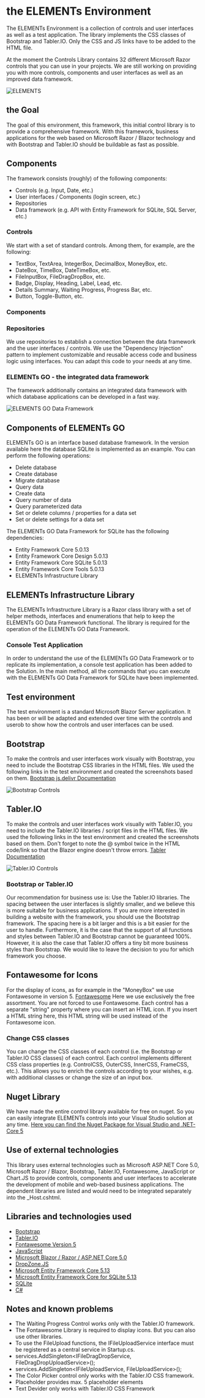 # the ELEMENTs Environment
The ELEMENTs Environment is a collection of controls and user interfaces as well as a test application. 
The library implements the CSS classes of Bootstrap and Tabler.IO. Only the CSS and JS links have to be added to the HTML file.

At the moment the Controls Library contains 32 different Microsoft Razor controls that you can use in your projects. We are still working on providing you with more controls, components and user interfaces as well as an improved data framework.

![ELEMENTS](https://raw.githubusercontent.com/ELEMENTs-JP/the-ELEMENTs-Environment/master/ELEMENTs.Environment/Screenshots/ELEMENTS_TEASER.png)

## the Goal
The goal of this environment, this framework, this initial control library is to provide a comprehensive framework. With this framework, business applications for the web based on Microsoft Razor / Blazor technology and with Bootstrap and Tabler.IO should be buildable as fast as possible.
## Components
The framework consists (roughly) of the following components:
- Controls (e.g. Input, Date, etc.)
- User interfaces / Components (login screen, etc.)
- Repositories
- Data framework (e.g. API with Entity Framework for SQLite, SQL Server, etc.)

### Controls
We start with a set of standard controls. Among them, for example, are the following:
- TextBox, TextArea, IntegerBox, DecimalBox, MoneyBox, etc.
- DateBox, TimeBox, DateTimeBox, etc.
- FileInputBox, FileDragDropBox, etc.
- Badge, Display, Heading, Label, Lead, etc.
- Details Summary, Waiting Progress, Progress Bar, etc.
- Button, Toggle-Button, etc.

### Components
### Repositories
We use repositories to establish a connection between the data framework and the user interfaces / controls. We use the "Dependency Injection" pattern to implement customizable and reusable access code and business logic using interfaces. You can adapt this code to your needs at any time.

### ELEMENTs GO - the integrated data framework
The framework additionally contains an integrated data framework with which database applications can be developed in a fast way.

![ELEMENTS GO Data Framework](https://raw.githubusercontent.com/ELEMENTs-JP/the-ELEMENTs-Environment/master/ELEMENTs.Environment/Screenshots/ELEMENTS_GO.png)

## Components of ELEMENTs GO
ELEMENTs GO is an interface based database framework. In the version available here the database SQLite is implemented as an example. You can perform the following operations:
- Delete database
- Create database
- Migrate database
- Query data
- Create data
- Query number of data
- Query parameterized data
- Set or delete columns / properties for a data set
- Set or delete settings for a data set

The ELEMENTs GO Data Framework for SQLite has the following dependencies:
- Entity Framework Core 5.0.13
- Entity Framework Core Design 5.0.13
- Entity Framework Core SQLite 5.0.13
- Entity Framework Core Tools 5.0.13
- ELEMENTs Infrastructure Library

## ELEMENTs Infrastructure Library
The ELEMENTs Infrastructure Library is a Razor class library with a set of helper methods, interfaces and enumerations that help to keep the ELEMENTs GO Data Framework functional. The library is required for the operation of the ELEMENTs GO Data Framework.

### Console Test Application
In order to understand the use of the ELEMENTs GO Data Framework or to replicate its implementation, a console test application has been added to the Solution. In the main method, all the commands that you can execute with the ELEMENTs GO Data Framework for SQLite have been implemented.

## Test environment
The test environment is a standard Microsoft Blazor Server application. It has been or will be adapted and extended over time with the controls and userob to show how the controls and user interfaces can be used.

## Bootstrap
To make the controls and user interfaces work visually with Bootstrap, you need to include the Bootstrap CSS libraries in the HTML files. We used the following links in the test environment and created the screenshots based on them.
[Bootstrap js.delivr Documentation](https://getbootstrap.com/docs/5.1/getting-started/introduction/)

![Bootstrap Controls](https://raw.githubusercontent.com/ELEMENTs-JP/the-ELEMENTs-Environment/master/ELEMENTs.Environment/Screenshots/Bootstrap%20Controls.png)

## Tabler.IO
To make the controls and user interfaces work visually with Tabler.IO, you need to include the Tabler.IO libraries / script files in the HTML files. We used the following links in the test environment and created the screenshots based on them. Don't forget to note the @ symbol twice in the HTML code/link so that the Blazor engine doesn't throw errors.
[Tabler Documentation](https://preview.tabler.io/docs/download.html)

![Tabler.IO Controls](https://raw.githubusercontent.com/ELEMENTs-JP/the-ELEMENTs-Environment/master/ELEMENTs.Environment/Screenshots/Tabler%20IO%20Controls.png)

### Bootstrap or Tabler.IO
Our recommendation for business use is: Use the Tabler.IO libraries. The spacing between the user interfaces is slightly smaller, and we believe this is more suitable for business applications. If you are more interested in building a website with the framework, you should use the Bootstrap framework. The spacing here is a bit larger and this is a bit easier for the user to handle. Furthermore, it is the case that the support of all functions and styles between Tabler.IO and Bootstrap cannot be guaranteed 100%. However, it is also the case that Tabler.IO offers a tiny bit more business styles than Bootstrap. We would like to leave the decision to you for which framework you choose.

## Fontawesome for Icons
For the display of icons, as for example in the "MoneyBox" we use Fontawesome in version 5. [Fontawesome](https://fontawesome.com/v5/search) Here we use exclusively the free assortment. You are not forced to use Fontawesome. Each control has a separate "string" property where you can insert an HTML icon. If you insert a HTML string here, this HTML string will be used instead of the Fontawesome icon.

### Change CSS classes
You can change the CSS classes of each control (i.e. the Bootstrap or Tabler.IO CSS classes) of each control. Each control implements different CSS class properties (e.g. ControlCSS, OuterCSS, InnerCSS, FrameCSS, etc.). This allows you to enrich the controls according to your wishes, e.g. with additional classes or change the size of an input box.

## Nuget Library
We have made the entire control library available for free on nuget. So you can easily integrate ELEMENTs controls into your Visual Studio solution at any time.
[Here you can find the Nuget Package for Visual Studio and .NET-Core 5](https://www.nuget.org/packages/ELEMENTS.Controls/)

## Use of external technologies
This library uses external technologies such as Microsoft ASP.NET Core 5.0, Microsoft Razor / Blazor, Bootstrap, Tabler.IO, Fontawesome, JavaScript or Chart.JS to provide controls, components and user interfaces to accelerate the development of mobile and web-based business applications. The dependent libraries are listed and would need to be integrated separately into the _Host.cshtml.

## Libraries and technologies used
- [Bootstrap](https://getbootstrap.com/)
- [Tabler.IO](https://preview.tabler.io/)
- [Fontawesome Version 5](https://fontawesome.com/v5/search?m=free)
- [JavaScript](https://www.w3schools.com/js/)
- [Microsoft Blazor / Razor / ASP.NET Core 5.0](https://docs.microsoft.com/en-us/aspnet/core/blazor/components/?view=aspnetcore-5.0)
- [DropZone.JS](https://www.dropzone.dev/js/)
- [Microsoft Entity Framework Core 5.13](https://docs.microsoft.com/en-us/ef/core/what-is-new/ef-core-5.0/breaking-changes)
- [Microsoft Entity Framework Core for SQLite 5.13](https://docs.microsoft.com/en-us/ef/core/providers/sqlite/?tabs=dotnet-core-cli)
- [SQLite](https://www.sqlite.org/index.html)
- [C#](https://docs.microsoft.com/en-us/dotnet/csharp/)

## Notes and known problems
- The Waiting Progress Control works only with the Tabler.IO framework.
- The Fontawesome Library is required to display icons. But you can also use other libraries.
- To use the FileUpload functions, the IFileUploadService interface must be registered as a central service in Startup.cs.
- services.AddSingleton<IFileDragDropService, FileDragDropUploadService>();
- services.AddSingleton<IFileUploadService, FileUploadService>();
- The Color Picker control only works with the Tabler.IO CSS framework.
- Placeholder provides max. 5 placeholder elements
- Text Devider only works with Tabler.IO CSS Framework
